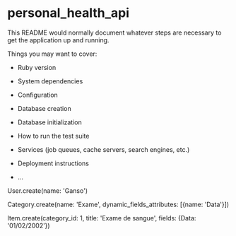 # personal_health_api

This README would normally document whatever steps are necessary to get the
application up and running.

Things you may want to cover:

* Ruby version

* System dependencies

* Configuration

* Database creation

* Database initialization

* How to run the test suite

* Services (job queues, cache servers, search engines, etc.)

* Deployment instructions

* ...

User.create(name: 'Ganso')

Category.create(name: 'Exame', dynamic_fields_attributes: [{name: 'Data'}])

Item.create(category_id: 1, title: 'Exame de sangue', fields: {Data: '01/02/2002'})